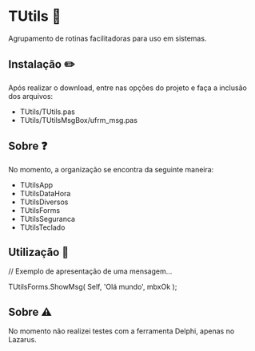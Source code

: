 # TUtils 🔨
Agrupamento de rotinas facilitadoras para uso em sistemas.

## Instalação ✏️
Após realizar o download, entre nas opções do projeto e faça a inclusão dos arquivos:
- TUtils/TUtils.pas
- TUtils/TUtilsMsgBox/ufrm_msg.pas

## Sobre ❓
No momento, a organização se encontra da seguinte maneira:
- TUtilsApp
- TUtilsDataHora
- TUtilsDiversos
- TUtilsForms
- TUtilsSeguranca
- TUtilsTeclado

## Utilização 💬
// Exemplo de apresentação de uma mensagem...

TUtilsForms.ShowMsg( Self, 'Olá mundo', mbxOk );

## Sobre ⚠️
No momento não realizei testes com a ferramenta Delphi, apenas no Lazarus.
